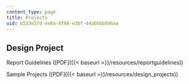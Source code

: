 ```yaml
---
content_type: page
title: Projects
uid: b533e37d-4e8a-8f86-e3bf-44abbbb046aa
---
```


Design Project
--------------

Report Guidelines ([PDF]({{< baseurl >}}/resources/reportguidelines))

Sample Projects ([PDF]({{< baseurl >}}/resources/design_projects))